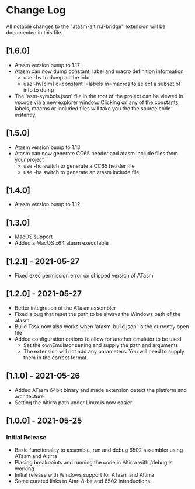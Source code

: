 # Change Log

All notable changes to the "atasm-altirra-bridge" extension will be documented in this file.

## [1.6.0]
- Atasm version bump to 1.17
- Atasm can now dump constant, label and macro definition information
  - use -hv to dump all the info
  - use -hv[clm] c=constant l=labels m=macros to select a subset of info to dump
- The 'asm-symbols.json' file in the root of the project can be viewed in vscode via
  a new explorer window. Clicking on any of the constants, labels, macros or included
  files will take you the the source code instantly.  

## [1.5.0]
- Atasm version bump to 1.13
- Atasm can now generate CC65 header and atasm include files from your project
  - use -hc switch to generate a CC65 header file
  - use -ha switch to generate an atasm include file

## [1.4.0]
- Atasm version bump to 1.12

## [1.3.0]
- MacOS support
- Added a MacOS x64 atasm executable

## [1.2.1] - 2021-05-27
- Fixed exec permission error on shipped version of ATasm

## [1.2.0] - 2021-05-27
- Better integration of the ATasm assembler
- Fixed a bug that reset the path to be always the Windows path of the atasm
- Build Task now also works when 'atasm-build.json' is the currently open file
- Added configuration options to allow for another emulator to be used
  - Set the ownEmulator setting and supply the path and arguments
  - The extension will not add any parameters. You will need to supply them in the correct format.

## [1.1.0] - 2021-05-26
- Added ATasm 64bit binary and made extension detect the platform and architecture
- Setting the Altirra path under Linux is now easier

## [1.0.0] - 2021-05-25
### Initial Release
- Basic functionality to assemble, run and debug 6502 assembler using ATasm and Altirra
- Placing breakpoints and running the code in Altirra with /debug is working
- Initial release with Windows support for ATasm and Altirra
- Some curated links to Atari 8-bit and 6502 introductions